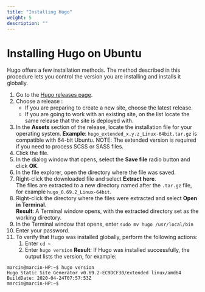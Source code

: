 ```yaml
---
title: "Installing Hugo"
weight: 5
description: ""
---
```

# Installing Hugo on Ubuntu
Hugo offers a few installation methods. The method described in this procedure lets you control the version you are installing and installs it globally.  

1. Go to the [Hugo releases page](https://github.com/gohugoio/hugo/releases).
2. Choose a release :
   - If you are preparing to create a new site, choose the latest release.
   - If you are going to work with an existing site, on the list locate the same release that the site is deployed with.
3. In the **Assets** section of the release, locate the installation file for your operating system.
**Example**: `hugo_extended_x.y.z_Linux-64bit.tar.gz` is compatible with 64-bit Ubuntu.
NOTE: The extended version is required if you need to process SCSS or SASS files.
4. Click the file.
5. In the dialog window that opens, select the **Save file** radio button and click **OK**.
6. In the file explorer, open the directory where the file was saved.
7. Right-click the downloaded file and select **Extract here**.  
   The files are extracted to a new directory named after the `.tar.gz` file, for example `hugo_0.69.2_Linux-64bit`.
8. Right-click the directory where the files were extracted and select **Open in Terminal**.  
**Result**: A Terminal window opens, with the extracted directory set as the working directory.
1. In the Terminal window that opens, enter `sudo mv hugo /usr/local/bin`
2. Enter your password.
3. To verify that Hugo was installed globally, perform the following actions:
   1. Enter `cd ~`
   2. Enter `hugo version`
   **Result**: If Hugo was installed successfully, the output lists the version, for example:  
```
marcin@marcin-HP:~$ hugo version
Hugo Static Site Generator v0.69.2-EC9DCF30/extended linux/amd64 BuildDate: 2020-04-24T07:57:53Z
marcin@marcin-HP:~$ 
```